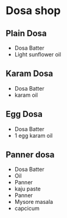# Dosa shop

## Plain Dosa
* Dosa Batter
* Light sunflower oil

## Karam Dosa
* Dosa Batter
* karam oil

## Egg Dosa
* Dosa Batter
* 1 egg karam oil

## Panner dosa
* Dosa Batter
* Oil
* Panner
* kaju paste
* Panner
* Mysore masala
* capcicum
